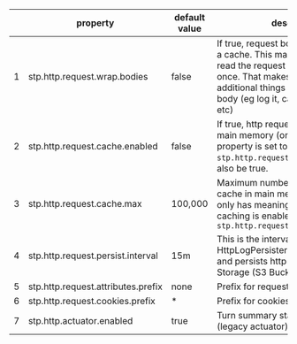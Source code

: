 | | property | default<br>value | description |
|-|-|-|-|
| 1 | stp.http.request.wrap.bodies | false | If true, request bodies get wrapped in a cache.  This makes it possible to read the request body more than once. That makes it possible to do additional things with the request body (eg log it, cache it, persist it, etc) |
| 2 | stp.http.request.cache.enabled | false | If true, http requests get cached in main memory (on each node). If this property is set to true, `stp.http.request.wrap.bodies` must also be true. |
| 3 | stp.http.request.cache.max | 100,000 | Maximum number of http requests to cache in main memory.  This property only has meaning if http request caching is enabled - `stp.http.request.cache.enabled=true` |
| 4 | stp.http.request.persist.interval | 15m | This is the interval at which HttpLogPersister drains the cache and persists http request to Blob Storage (S3 Bucket on PCF) |
| 5 | stp.http.request.attributes.prefix | none | Prefix for request attributes to include |
| 6 | stp.http.request.cookies.prefix | * | Prefix for cookies to include |
| 7 | stp.http.actuator.enabled | true | Turn summary statistics on/off (legacy actuator) |
